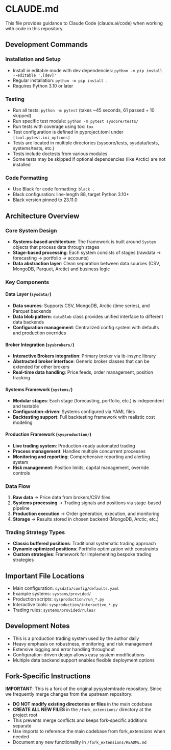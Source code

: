 # CLAUDE.md

This file provides guidance to Claude Code (claude.ai/code) when working with code in this repository.

## Development Commands

### Installation and Setup
- Install in editable mode with dev dependencies: `python -m pip install --editable '.[dev]'`
- Regular installation: `python -m pip install .`
- Requires Python 3.10 or later

### Testing
- Run all tests: `python -m pytest` (takes ~45 seconds, 61 passed + 10 skipped)
- Run specific test module: `python -m pytest syscore/tests/` 
- Run tests with coverage using tox: `tox`
- Test configuration is defined in pyproject.toml under `[tool.pytest.ini_options]`
- Tests are located in multiple directories (syscore/tests, sysdata/tests, systems/tests, etc.)
- Tests include doctests from various modules
- Some tests may be skipped if optional dependencies (like Arctic) are not installed

### Code Formatting
- Use Black for code formatting: `black .`
- Black configuration: line-length 88, target Python 3.10+
- Black version pinned to 23.11.0

## Architecture Overview

### Core System Design
- **Systems-based architecture**: The framework is built around `System` objects that process data through stages
- **Stage-based processing**: Each system consists of stages (rawdata → forecasting → portfolio → accounts)
- **Data abstraction layer**: Clean separation between data sources (CSV, MongoDB, Parquet, Arctic) and business logic

### Key Components

#### Data Layer (`sysdata/`)
- **Data sources**: Supports CSV, MongoDB, Arctic (time series), and Parquet backends
- **Data blob pattern**: `dataBlob` class provides unified interface to different data backends
- **Configuration management**: Centralized config system with defaults and production overrides

#### Broker Integration (`sysbrokers/`)
- **Interactive Brokers integration**: Primary broker via ib-insync library
- **Abstracted broker interface**: Generic broker classes that can be extended for other brokers
- **Real-time data handling**: Price feeds, order management, position tracking

#### Systems Framework (`systems/`)
- **Modular stages**: Each stage (forecasting, portfolio, etc.) is independent and testable
- **Configuration-driven**: Systems configured via YAML files
- **Backtesting support**: Full backtesting framework with realistic cost modeling

#### Production Framework (`sysproduction/`)
- **Live trading system**: Production-ready automated trading
- **Process management**: Handles multiple concurrent processes
- **Monitoring and reporting**: Comprehensive reporting and alerting system
- **Risk management**: Position limits, capital management, override controls

### Data Flow
1. **Raw data** → Price data from brokers/CSV files  
2. **Systems processing** → Trading signals and positions via stage-based pipeline
3. **Production execution** → Order generation, execution, and monitoring
4. **Storage** → Results stored in chosen backend (MongoDB, Arctic, etc.)

### Trading Strategy Types
- **Classic buffered positions**: Traditional systematic trading approach
- **Dynamic optimized positions**: Portfolio optimization with constraints
- **Custom strategies**: Framework for implementing bespoke trading strategies

## Important File Locations
- Main configuration: `sysdata/config/defaults.yaml`
- Example systems: `systems/provided/`
- Production scripts: `sysproduction/run_*.py`
- Interactive tools: `sysproduction/interactive_*.py`
- Trading rules: `systems/provided/rules/`

## Development Notes
- This is a production trading system used by the author daily
- Heavy emphasis on robustness, monitoring, and risk management
- Extensive logging and error handling throughout
- Configuration-driven design allows easy system modifications
- Multiple data backend support enables flexible deployment options

## Fork-Specific Instructions
**IMPORTANT**: This is a fork of the original pysystemtrade repository. Since we frequently merge changes from the upstream repository:

- **DO NOT modify existing directories or files** in the main codebase
- **CREATE ALL NEW FILES** in the `/fork_extensions/` directory at the project root
- This prevents merge conflicts and keeps fork-specific additions separate
- Use imports to reference the main codebase from fork_extensions when needed
- Document any new functionality in `/fork_extensions/README.md`